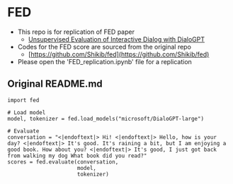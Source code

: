 # FED

- This repo is for replication of FED paper
    - [Unsupervised Evaluation of Interactive Dialog with DialoGPT](https://arxiv.org/pdf/2006.12719.pdf)
- Codes for the FED score are sourced from the original repo
    -  [https://github.com/Shikib/fed](https://github.com/Shikib/fed)
- Please open the 'FED_replication.ipynb' file for a replication

## Original README.md
```
import fed

# Load model
model, tokenizer = fed.load_models("microsoft/DialoGPT-large")

# Evaluate
conversation = "<|endoftext|> Hi! <|endoftext|> Hello, how is your day? <|endoftext|> It's good. It's raining a bit, but I am enjoying a good book. How about you? <|endoftext|> It's good, I just got back from walking my dog What book did you read?"
scores = fed.evaluate(conversation,
                      model,
                      tokenizer)
```
